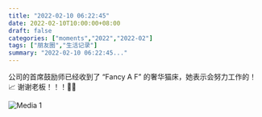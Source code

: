 ```yaml
---
title: "2022-02-10 06:22:45"
date: 2022-02-10T10:00:00+08:00
draft: false
categories: ["moments","2022","2022-02"]
tags: ["朋友圈","生活记录"]
summary: "2022-02-10 06:22:45..."
---
```


公司的首席鼓励师已经收到了 “Fancy A F” 的奢华猫床，她表示会努力工作的！📈
谢谢老板！！！🙏🏻

![Media 1](/Moments/photos/2022-02-10/202202100622450.jpg)

